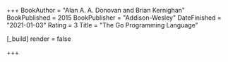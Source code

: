 +++
BookAuthor = "Alan A. A. Donovan and Brian Kernighan"
BookPublished = 2015
BookPublisher = "Addison-Wesley"
DateFinished = "2021-01-03"
Rating = 3
Title = "The Go Programming Language"

[_build]
  render = false

+++

